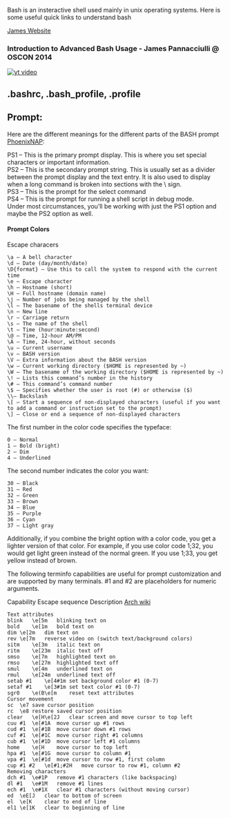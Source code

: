 Bash is an insteractive shell used mainly in unix operating systems. Here is some useful quick links to understand bash


[James Website](https://www.jpnc.info/category/bash.html)

### Introduction to Advanced Bash Usage - James Pannacciulli @ OSCON 2014
[![yt video](https://img.youtube.com/vi/uqHjc7hlqd0/0.jpg)](https://www.youtube.com/watch?v=uqHjc7hlqd0)

## .bashrc, .bash_profile, .profile


## Prompt: 
Here are the different meanings for the different parts of the BASH prompt [PhoenixNAP](https://phoenixnap.com/kb/change-bash-prompt-linux):

PS1 – This is the primary prompt display. This is where you set special characters or important information. <br />
PS2 – This is the secondary prompt string. This is usually set as a divider between the prompt display and the text entry. It is also used to display when a long command is broken into sections with the \ sign. <br />
PS3 – This is the prompt for the select command <br />
PS4 – This is the prompt for running a shell script in debug mode. <br />
Under most circumstances, you’ll be working with just the PS1 option and maybe the PS2 option as well. <br />

#### Prompt Colors
Escape characers
```
\a – A bell character
\d – Date (day/month/date)
\D{format} – Use this to call the system to respond with the current time
\e – Escape character
\h – Hostname (short)
\H – Full hostname (domain name)
\j – Number of jobs being managed by the shell
\l – The basename of the shells terminal device
\n – New line
\r – Carriage return
\s – The name of the shell
\t – Time (hour:minute:second)
\@ – Time, 12-hour AM/PM
\A – Time, 24-hour, without seconds
\u – Current username
\v – BASH version
\V – Extra information about the BASH version
\w – Current working directory ($HOME is represented by ~)
\W – The basename of the working directory ($HOME is represented by ~)
\! – Lists this command’s number in the history
\# – This command’s command number
\$ – Specifies whether the user is root (#) or otherwise ($)
\\– Backslash
\[ – Start a sequence of non-displayed characters (useful if you want to add a command or instruction set to the prompt)
\] – Close or end a sequence of non-displayed characters
```

The first number in the color code specifies the typeface:
```
0 – Normal
1 – Bold (bright)
2 – Dim
4 – Underlined
```

The second number indicates the color you want:
```
30 – Black
31 – Red
32 – Green
33 – Brown
34 – Blue
35 – Purple
36 – Cyan
37 – Light gray
```
Additionally, if you combine the bright option with a color code, you get a lighter version of that color. For example, if you use color code 1;32, you would get light green instead of the normal green. If you use 1;33, you get yellow instead of brown.


The following terminfo capabilities are useful for prompt customization and are supported by many terminals. #1 and #2 are placeholders for numeric arguments.

Capability	Escape sequence	Description [Arch wiki](https://wiki.archlinux.org/title/Bash/Prompt_customization)
```
Text attributes
blink	\e[5m	blinking text on
bold	\e[1m	bold text on
dim	\e[2m	dim text on
rev	\e[7m	reverse video on (switch text/background colors)
sitm	\e[3m	italic text on
ritm	\e[23m	italic text off
smso	\e[7m	highlighted text on
rmso	\e[27m	highlighted text off
smul	\e[4m	underlined text on
rmul	\e[24m	underlined text off
setab #1	\e[4#1m	set background color #1 (0-7)
setaf #1	\e[3#1m	set text color #1 (0-7)
sgr0	\e(B\e[m	reset text attributes
Cursor movement
sc	\e7	save cursor position
rc	\e8	restore saved cursor position
clear	\e[H\e[2J	clear screen and move cursor to top left
cuu #1	\e[#1A	move cursor up #1 rows
cud #1	\e[#1B	move cursor down #1 rows
cuf #1	\e[#1C	move cursor right #1 columns
cub #1	\e[#1D	move cursor left #1 columns
home	\e[H	move cursor to top left
hpa #1	\e[#1G	move cursor to column #1
vpa #1	\e[#1d	move cursor to row #1, first column
cup #1 #2	\e[#1;#2H	move cursor to row #1, column #2
Removing characters
dch #1	\e#1P	remove #1 characters (like backspacing)
dl #1	\e#1M	remove #1 lines
ech #1	\e#1X	clear #1 characters (without moving cursor)
ed	\eE[J	clear to bottom of screen
el	\e[K	clear to end of line
el1	\e[1K	clear to beginning of line
```
